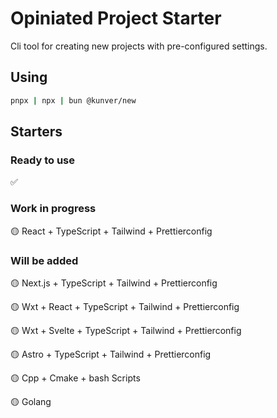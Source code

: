 # Opiniated Project Starter

Cli tool for creating new projects with pre-configured settings.

## Using

```bash
pnpx | npx | bun @kunver/new
```

## Starters

### Ready to use

✅ 

### Work in progress

🟡 React + TypeScript + Tailwind + Prettierconfig 

### Will be added

🟡 Next.js + TypeScript + Tailwind + Prettierconfig

🟡 Wxt + React + TypeScript + Tailwind + Prettierconfig

🟡 Wxt + Svelte + TypeScript + Tailwind + Prettierconfig

🟡 Astro + TypeScript + Tailwind + Prettierconfig

🟡 Cpp + Cmake + bash Scripts

🟡 Golang
